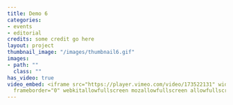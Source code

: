 ```yaml
---
title: Demo 6
categories:
- events
- editorial
credits: some credit go here
layout: project
thumbnail_image: "/images/thumbnail6.gif"
images:
- path: ""
  class: ""
has_video: true
video_embed: <iframe src="https://player.vimeo.com/video/173522131" width="1280" height="720"
  frameborder="0" webkitallowfullscreen mozallowfullscreen allowfullscreen></iframe>
---
```

